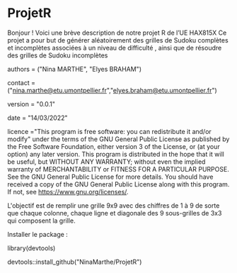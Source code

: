 # ProjetR

Bonjour ! Voici une brève description de notre projet R de l’UE HAX815X Ce projet a pour but de générer aléatoirement des grilles de Sudoku complètes et incomplètes associées à un niveau de difficulté , ainsi que de résoudre des grilles de Sudoku incomplètes

authors = ("Nina MARTHE", "Elyes BRAHAM")

contact = ("nina.marthe@etu.umontpellier.fr","elyes.braham@etu.umontpellier.fr")

version = "0.0.1"

date = "14/03/2022"

licence ="This program is free software: you can redistribute it and/or modify" under the terms of the GNU General Public License as published by the Free Software Foundation, either version 3 of the License, or (at your option) any later version. This program is distributed in the hope that it will be useful, but WITHOUT ANY WARRANTY; without even the implied warranty of MERCHANTABILITY or FITNESS FOR A PARTICULAR PURPOSE. See the GNU General Public License for more details. You should have received a copy of the GNU General Public License along with this program. If not, see https://www.gnu.org/licenses/.

L'objectif est de remplir une grille 9x9 avec des chiffres de 1 à 9 de sorte que chaque colonne, chaque ligne et diagonale des 9 sous-grilles de 3x3 qui composent la grille.

Installer le package :

library(devtools)

devtools::install_github("NinaMarthe/ProjetR")
